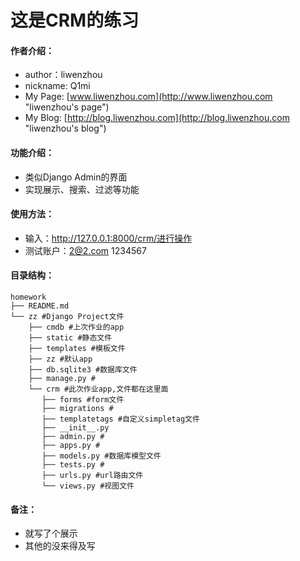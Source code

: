 # 这是CRM的练习

#### 作者介绍：
* author：liwenzhou
* nickname: Q1mi
* My Page: [www.liwenzhou.com](http://www.liwenzhou.com "liwenzhou's page")
* My Blog: [http://blog.liwenzhou.com](http://blog.liwenzhou.com "liwenzhou's blog")

#### 功能介绍：
* 类似Django Admin的界面
* 实现展示、搜索、过滤等功能


#### 使用方法：
* 输入：http://127.0.0.1:8000/crm/进行操作
* 测试账户：2@2.com 1234567

#### 目录结构：
    homework
    ├── README.md
    └── zz #Django Project文件
        ├── cmdb #上次作业的app
        ├── static #静态文件
        ├── templates #模板文件
        ├── zz #默认app
        ├── db.sqlite3 #数据库文件
        ├── manage.py #
        └── crm #此次作业app,文件都在这里面
           ├── forms #form文件
           ├── migrations #
           ├── templatetags #自定义simpletag文件
           ├── __init__.py
           ├── admin.py #
           ├── apps.py #
           ├── models.py #数据库模型文件
           ├── tests.py #
           ├── urls.py #url路由文件
           └── views.py #视图文件

#### 备注：
* 就写了个展示
* 其他的没来得及写
